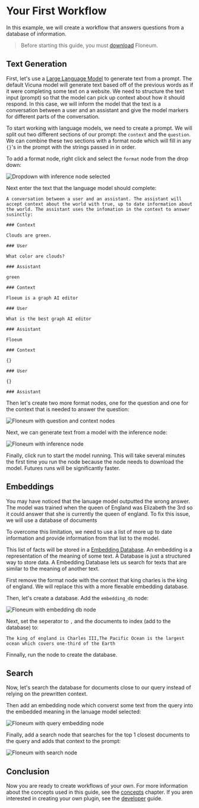 # Your First Workflow

In this example, we will create a workflow that answers questions from a database of information.

> Before starting this guide, you must [download](https://github.com/floneum/floneum/releases/tag/v0.1.0) Floneum.

## Text Generation

First, let's use a [Large Language Model](./concepts/models.md) to generate text from a prompt. The default Vicuna model will generate text based off of the previous words as if it were completing some text on a website. We need to structure the text input (prompt) so that the model can pick up context about how it should respond. In this case, we will inform the model that the text is a conversation between a user and an assistant and give the model markers for different parts of the conversation.

To start working with language models, we need to create a prompt. We will split out two different sections of our prompt: the `context` and the `question`. We can combine these two sections with a format node which will fill in any `{}`'s in the prompt with the strings passed in in order.

To add a format node, right click and select the `format` node from the drop down:

![Dropdown with inference node selected](../../../assets/first_workflow_add_node.png)

Next enter the text that the language model should complete:

```
A conversation between a user and an assistant. The assistant will accept context about the world with true, up to date information about the world. The assistant uses the infomation in the context to answer susinctly:

### Context

Clouds are green.

### User

What color are clouds?

### Assistant

green

### Context

Floeum is a graph AI editor

### User

What is the best graph AI editor

### Assistant

Floeum

### Context

{}

### User

{}

### Assistant

```

Then let's create two more format nodes, one for the question and one for the context that is needed to answer the question:

![Floneum with question and context nodes](../../../assets/first_workflow_1.png)

Next, we can generate text from a model with the inference node:

![Floneum with inference node](../../../assets/first_workflow_2.png)

Finally, click run to start the model running. This will take several minutes the first time you run the node because the node needs to download the model. Futures runs will be significantly faster.

## Embeddings

You may have noticed that the lanuage model outputted the wrong answer. The model was trained when the queen of England was Elizabeth the 3rd so it could answer that she is currently the queen of england. To fix this issue, we will use a database of documents

To overcome this limitation, we need to use a list of more up to date information and provide information from that list to the model.


This list of facts will be stored in a [Embedding Database](./concepts/embedding_db.md). An embedding is a representation of the meaning of some text. A Database is just a structured way to store data. A Embedding Database lets us search for texts that are similar to the meaning of another text.

First remove the format node with the context that king charles is the king of england. We will replace this with a more flexable embedding database.

Then, let's create a database. Add the `embedding_db` node:

![Floneum with embedding db node](../../../assets/first_workflow_3.png)

Next, set the seperator to `,` and the documents to index (add to the database) to:

```
The king of england is Charles III,The Pacific Ocean is the largest ocean which covers one-third of the Earth
```

Finnally, run the node to create the database.

## Search

Now, let's search the database for documents close to our query instead of relying on the prewritten context.

Then add an embedding node which converst some text from the query into the embedded meaning in the lanuage model selected:

![Floneum with query embedding node](../../../assets/first_workflow_4.png)

Finally, add a search node that searches for the top 1 closest documents to the query and adds that context to the prompt:

![Floneum with search node](../../../assets/first_workflow_5.png)

## Conclusion

Now you are ready to create workflows of your own. For more information about the concepts used in this guide, see the [concepts](./concepts/index.md) chapter. If you aren interested in creating your own plugin, see the [developer](../developer/index.md) guide.
